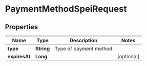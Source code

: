 

# PaymentMethodSpeiRequest


## Properties

| Name | Type | Description | Notes |
|------------ | ------------- | ------------- | -------------|
|**type** | **String** | Type of payment method |  |
|**expiresAt** | **Long** |  |  [optional] |



